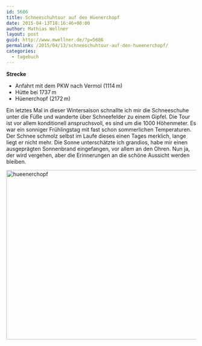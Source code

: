 ```yaml
---
id: 5686
title: Schneeschuhtour auf den Hüenerchopf
date: 2015-04-13T18:16:46+00:00
author: Mathias Wellner
layout: post
guid: http://www.mwellner.de/?p=5686
permalink: /2015/04/13/schneeschuhtour-auf-den-hueenerchopf/
categories:
  - tagebuch
---
```

**Strecke**

  * Anfahrt mit dem PKW nach Vermol (1114&thinsp;m)
  * Hütte bei 1737&thinsp;m
  * Hüenerchopf (2172&thinsp;m)

Ein letztes Mal in dieser Wintersaison schnallte ich mir die Schneeschuhe unter die Füße und wanderte über Schneefelder zu einem Gipfel. Die Tour ist vor allem konditionell anspruchsvoll, es sind um die 1000 Höhenmeter. Es war ein sonniger Frühlingstag mit fast schon sommerlichen Temperaturen. Der Schnee schmolz selbst im Laufe dieses einen Tages merklich, lange liegt er nicht mehr. Die Sonne unterschätzte ich grandios, habe mir einen ausgeprägten Sonnenbrand eingefangen, vor allem an den Ohren. Nun ja, der wird vergehen, aber die Erinnerungen an die schöne Aussicht werden bleiben.

<img src="/wp-uploads/2015/04/hueenerchopf-1024x511.jpg" alt="hueenerchopf" width="900" height="449" class="aligncenter size-large wp-image-5684" srcset="http://www.mwellner.de/wp-uploads/2015/04/hueenerchopf-1024x511.jpg 1024w, http://www.mwellner.de/wp-uploads/2015/04/hueenerchopf-350x174.jpg 350w, http://www.mwellner.de/wp-uploads/2015/04/hueenerchopf-250x124.jpg 250w, http://www.mwellner.de/wp-uploads/2015/04/hueenerchopf-150x74.jpg 150w" sizes="(max-width: 900px) 100vw, 900px" />